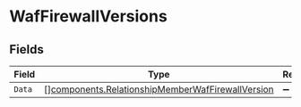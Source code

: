 # WafFirewallVersions


## Fields

| Field                                                                                                            | Type                                                                                                             | Required                                                                                                         | Description                                                                                                      |
| ---------------------------------------------------------------------------------------------------------------- | ---------------------------------------------------------------------------------------------------------------- | ---------------------------------------------------------------------------------------------------------------- | ---------------------------------------------------------------------------------------------------------------- |
| `Data`                                                                                                           | [][components.RelationshipMemberWafFirewallVersion](../../models/shared/relationshipmemberwaffirewallversion.md) | :heavy_minus_sign:                                                                                               | N/A                                                                                                              |